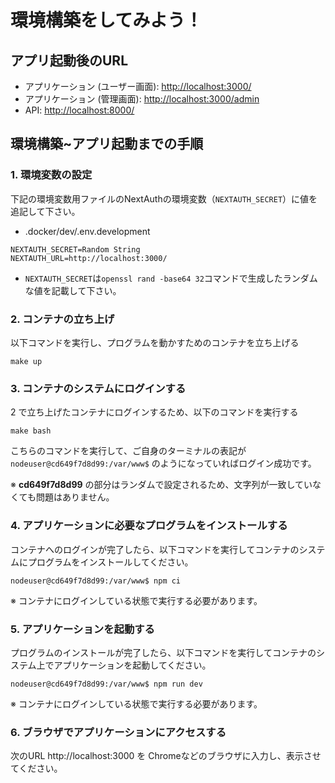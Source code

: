 # 環境構築をしてみよう！

## アプリ起動後のURL

- アプリケーション (ユーザー画面): [http://localhost:3000/](http://localhost:3000/)
- アプリケーション (管理画面): [http://localhost:3000/admin](http://localhost:3000/admin)
- API: [http://localhost:8000/](http://localhost:8000/)

## 環境構築~アプリ起動までの手順

### 1. 環境変数の設定

下記の環境変数用ファイルのNextAuthの環境変数（`NEXTAUTH_SECRET`）に値を追記して下さい。

- .docker/dev/.env.development

```
NEXTAUTH_SECRET=Random String
NEXTAUTH_URL=http://localhost:3000/
```

- `NEXTAUTH_SECRET`は`openssl rand -base64 32`コマンドで生成したランダムな値を記載して下さい。

### 2. コンテナの立ち上げ

以下コマンドを実行し、プログラムを動かすためのコンテナを立ち上げる

```
make up
```

### 3. コンテナのシステムにログインする

2 で立ち上げたコンテナにログインするため、以下のコマンドを実行する

```
make bash
```

こちらのコマンドを実行して、ご自身のターミナルの表記が `nodeuser@cd649f7d8d99:/var/www$` のようになっていればログイン成功です。

※ **cd649f7d8d99** の部分はランダムで設定されるため、文字列が一致していなくても問題はありません。

### 4. アプリケーションに必要なプログラムをインストールする

コンテナへのログインが完了したら、以下コマンドを実行してコンテナのシステムにプログラムをインストールしてください。

```
nodeuser@cd649f7d8d99:/var/www$ npm ci
```

※ コンテナにログインしている状態で実行する必要があります。

### 5. アプリケーションを起動する

プログラムのインストールが完了したら、以下コマンドを実行してコンテナのシステム上でアプリケーションを起動してください。

```
nodeuser@cd649f7d8d99:/var/www$ npm run dev
```

※ コンテナにログインしている状態で実行する必要があります。

### 6. ブラウザでアプリケーションにアクセスする

次のURL http://localhost:3000 を Chromeなどのブラウザに入力し、表示させてください。
